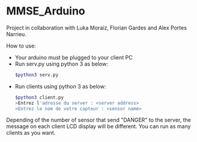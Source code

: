 # MMSE_Arduino

Project in collaboration with Luka Moraiz, Florian Gardes and Alex Portes Narrieu.

How to use:
* Your arduino must be plugged to your client PC
* Run serv.py using python 3 as below:
  ```bash
  $python3 serv.py
  ```
* Run clients using python 3 as below:
  ```bash
  $python3 client.py
  >Entrez l'adresse du server : <server address>
  >Entrez le nom de votre capteur : <sensor name>
  ```

Depending of the number of sensor that send "DANGER" to the server, the message on each
client LCD display will be different. You can run as many clients as you want.
